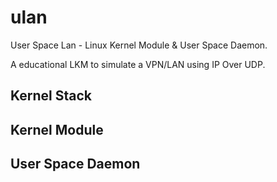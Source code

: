 # ulan
User Space Lan - Linux Kernel Module &amp; User Space Daemon. 

A educational LKM to simulate a VPN/LAN using IP Over UDP.

## Kernel Stack


## Kernel Module


## User Space Daemon
